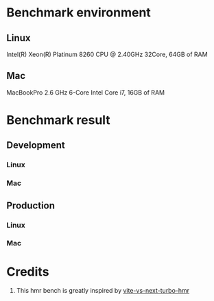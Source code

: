 



<!---benchStart-->
# Benchmark environment

## Linux
Intel(R) Xeon(R) Platinum 8260 CPU @ 2.40GHz 32Core, 64GB of RAM
## Mac
MacBookPro 2.6 GHz 6-Core Intel Core i7, 16GB of RAM

# Benchmark result

## Development 

### Linux 


### Mac


## Production

### Linux 


### Mac

<!---benchEnd-->
	
	
	
	
	

# Credits
1. This hmr bench is greatly inspired by [vite-vs-next-turbo-hmr](https://github.com/yyx990803/vite-vs-next-turbo-hmr/tree/main)